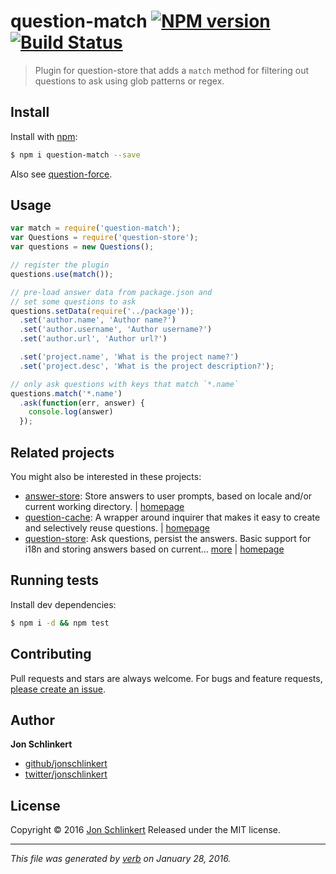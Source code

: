 # question-match [![NPM version](https://img.shields.io/npm/v/question-match.svg)](https://www.npmjs.com/package/question-match) [![Build Status](https://img.shields.io/travis/jonschlinkert/question-match.svg)](https://travis-ci.org/jonschlinkert/question-match)

> Plugin for question-store that adds a `match` method for filtering out questions to ask using glob patterns or regex.

## Install

Install with [npm](https://www.npmjs.com/):

```sh
$ npm i question-match --save
```

Also see [question-force](https://github.com/jonschlinkert/question-force).

## Usage

```js
var match = require('question-match');
var Questions = require('question-store');
var questions = new Questions();

// register the plugin
questions.use(match());

// pre-load answer data from package.json and
// set some questions to ask
questions.setData(require('../package'));
  .set('author.name', 'Author name?')
  .set('author.username', 'Author username?')
  .set('author.url', 'Author url?')

  .set('project.name', 'What is the project name?')
  .set('project.desc', 'What is the project description?');

// only ask questions with keys that match `*.name`
questions.match('*.name')
  .ask(function(err, answer) {
    console.log(answer)
  });
```

## Related projects

You might also be interested in these projects:

* [answer-store](https://www.npmjs.com/package/answer-store): Store answers to user prompts, based on locale and/or current working directory. | [homepage](https://github.com/jonschlinkert/answer-store)
* [question-cache](https://www.npmjs.com/package/question-cache): A wrapper around inquirer that makes it easy to create and selectively reuse questions. | [homepage](https://github.com/jonschlinkert/question-cache)
* [question-store](https://www.npmjs.com/package/question-store): Ask questions, persist the answers. Basic support for i18n and storing answers based on current… [more](https://www.npmjs.com/package/question-store) | [homepage](https://github.com/jonschlinkert/question-store)

## Running tests

Install dev dependencies:

```sh
$ npm i -d && npm test
```

## Contributing

Pull requests and stars are always welcome. For bugs and feature requests, [please create an issue](https://github.com/jonschlinkert/question-match/issues/new).

## Author

**Jon Schlinkert**

* [github/jonschlinkert](https://github.com/jonschlinkert)
* [twitter/jonschlinkert](http://twitter.com/jonschlinkert)

## License

Copyright © 2016 [Jon Schlinkert](https://github.com/jonschlinkert)
Released under the MIT license.

***

_This file was generated by [verb](https://github.com/verbose/verb) on January 28, 2016._
